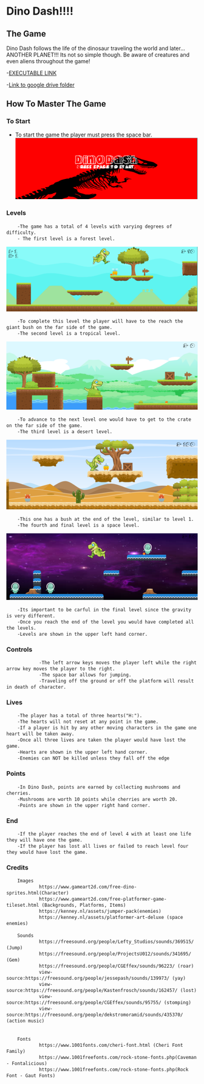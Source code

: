 # Dino Dash!!!!

## The Game

Dino Dash follows the life of the dinosaur traveling the world and later... ANOTHER PLANET!!! Its not so simple though. Be aware of creatures and even aliens throughout the game!

-[EXECUTABLE LINK](https://drive.google.com/open?id=1PVO2MRB6fuwOOfoNRtzPz86pbMNpB60H)


-[Link to google drive folder](https://drive.google.com/drive/folders/18sjbl513BQydD5oS-WhFkz_Wy4cFLkdO?usp=sharing)



## How To Master The Game

### To Start
- To start the game the player must press the space bar.
![screenshot](https://raw.githubusercontent.com/colorfulthunder57/Dino_Dash/master/title_screenshot.PNG)

### Levels
        -The game has a total of 4 levels with varying degrees of difficulty.
        - The first level is a forest level.
        
![screenshot](https://raw.githubusercontent.com/colorfulthunder57/Dino_Dash/master/level1_screenshot.PNG)

        -To complete this level the player will have to the reach the giant bush on the far side of the game.
        -The second level is a tropical level.
        
        
![screenshot](https://raw.githubusercontent.com/colorfulthunder57/Dino_Dash/master/level2_screenshot.PNG)


        -To advance to the next level one would have to get to the crate on the far side of the game.
        -The third level is a desert level.
        
        
![screenshot](https://raw.githubusercontent.com/colorfulthunder57/Dino_Dash/master/level3_screenshot.PNG)


        -This one has a bush at the end of the level, similar to level 1.
        -The fourth and final level is a space level.
        
        
![screenshot](https://raw.githubusercontent.com/colorfulthunder57/Dino_Dash/master/level4_screenshot.PNG)


        -Its important to be carful in the final level since the gravity is very different.
        -Once you reach the end of the level you would have completed all the levels.
        -Levels are shown in the upper left hand corner.

### Controls
                -The left arrow keys moves the player left while the right arrow key moves the player to the right.
                -The space bar allows for jumping.
                -Traveling off the ground or off the platform will result in death of character.


### Lives
        -The player has a total of three hearts("H:").
        -The hearts will not reset at any point in the game.
        -If a player is hit by any other moving characters in the game one heart will be taken away.
        -Once all three lives are taken the player would have lost the game.
        -Hearts are shown in the upper left hand corner.
        -Enemies can NOT be killed unless they fall off the edge


### Points
        -In Dino Dash, points are earned by collecting mushrooms and cherries.
        -Mushrooms are worth 10 points while cherries are worth 20.
        -Points are shown in the upper right hand corner.


### End
        -If the player reaches the end of level 4 with at least one life they will have one the game.
        -If the player has lost all lives or failed to reach level four they would have lost the game.


### Credits
        Images
                https://www.gameart2d.com/free-dino-sprites.html(Character)
                https://www.gameart2d.com/free-platformer-game-tileset.html (Backgrounds, Platforms, Items)
                https://kenney.nl/assets/jumper-pack(enemies)
                https://kenney.nl/assets/platformer-art-deluxe (space enemies)

        Sounds
                https://freesound.org/people/Lefty_Studios/sounds/369515/ (Jump)
                https://freesound.org/people/ProjectsU012/sounds/341695/ (Gem)
                https://freesound.org/people/CGEffex/sounds/96223/ (roar)
                view-source:https://freesound.org/people/jessepash/sounds/139973/ (yay)
                view-source:https://freesound.org/people/Kastenfrosch/sounds/162457/ (lost)
                view-source:https://freesound.org/people/CGEffex/sounds/95755/ (stomping)
                view-source:https://freesound.org/people/dekstromoramid/sounds/435370/ (action music)


        Fonts
                https://www.1001fonts.com/cheri-font.html (Cheri Font Family)
                https://www.1001freefonts.com/rock-stone-fonts.php(Caveman - Fontalicious)
                https://www.1001freefonts.com/rock-stone-fonts.php(Rock Font - Gaut Fonts)



